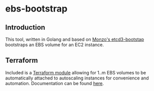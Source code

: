 # ebs-bootstrap
## Introduction
This tool, written in Golang and based on [Monzo's etcd3-bootstap](https://github.com/monzo/etcd3-bootstrap) bootstraps an EBS volume for an EC2 instance. 

## Terraform
Included is a [Terraform module](terraform/modules/attached_ebs) allowing for 1..m EBS volumes to be automatically attached to autoscaling instances for convenience and automation. Documentation can be found [here](terraform/modules/attached_ebs/README.md).

